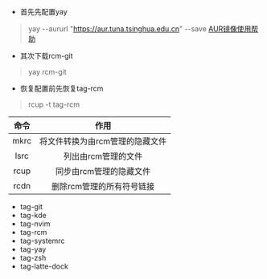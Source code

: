 - 首先先配置yay
> yay --aururl "https://aur.tuna.tsinghua.edu.cn" --save
[AUR镜像使用帮助](https://mirrors.tuna.tsinghua.edu.cn/help/AUR/)
- 其次下载rcm-git
> yay rcm-git 
- 恢复配置前先恢复tag-rcm
> rcup -t tag-rcm

| 命令 | 作用 |
| :--: | :--: |
| mkrc | 将文件转换为由rcm管理的隐藏文件 |
| lsrc | 列出由rcm管理的文件 |
| rcup | 同步由rcm管理的隐藏文件 |
| rcdn | 删除rcm管理的所有符号链接 |

- tag-git
- tag-kde
- tag-nvim
- tag-rcm
- tag-systemrc
- tag-yay
- tag-zsh
- tag-latte-dock
